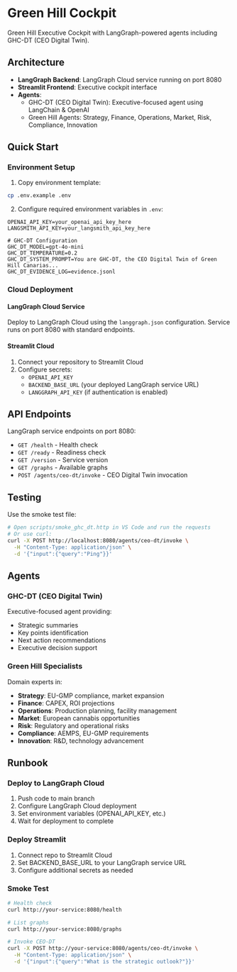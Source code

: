 # Green Hill Cockpit

Green Hill Executive Cockpit with LangGraph-powered agents including GHC-DT (CEO Digital Twin).

## Architecture

- **LangGraph Backend**: LangGraph Cloud service running on port 8080
- **Streamlit Frontend**: Executive cockpit interface
- **Agents**:
  - GHC-DT (CEO Digital Twin): Executive-focused agent using LangChain & OpenAI
  - Green Hill Agents: Strategy, Finance, Operations, Market, Risk, Compliance, Innovation

## Quick Start

### Environment Setup

1. Copy environment template:
```bash
cp .env.example .env
```

2. Configure required environment variables in `.env`:
```env
OPENAI_API_KEY=your_openai_api_key_here
LANGSMITH_API_KEY=your_langsmith_api_key_here

# GHC-DT Configuration
GHC_DT_MODEL=gpt-4o-mini
GHC_DT_TEMPERATURE=0.2
GHC_DT_SYSTEM_PROMPT=You are GHC-DT, the CEO Digital Twin of Green Hill Canarias...
GHC_DT_EVIDENCE_LOG=evidence.jsonl
```

### Cloud Deployment

#### LangGraph Cloud Service
Deploy to LangGraph Cloud using the `langgraph.json` configuration.
Service runs on port 8080 with standard endpoints.

#### Streamlit Cloud
1. Connect your repository to Streamlit Cloud
2. Configure secrets:
   - `OPENAI_API_KEY`
   - `BACKEND_BASE_URL` (your deployed LangGraph service URL)
   - `LANGGRAPH_API_KEY` (if authentication is enabled)

## API Endpoints

LangGraph service endpoints on port 8080:

- `GET /health` - Health check
- `GET /ready` - Readiness check
- `GET /version` - Service version
- `GET /graphs` - Available graphs
- `POST /agents/ceo-dt/invoke` - CEO Digital Twin invocation

## Testing

Use the smoke test file:
```bash
# Open scripts/smoke_ghc_dt.http in VS Code and run the requests
# Or use curl:
curl -X POST http://localhost:8080/agents/ceo-dt/invoke \
  -H "Content-Type: application/json" \
  -d '{"input":{"query":"Ping"}}'
```

## Agents

### GHC-DT (CEO Digital Twin)
Executive-focused agent providing:
- Strategic summaries
- Key points identification  
- Next action recommendations
- Executive decision support

### Green Hill Specialists
Domain experts in:
- **Strategy**: EU-GMP compliance, market expansion
- **Finance**: CAPEX, ROI projections
- **Operations**: Production planning, facility management
- **Market**: European cannabis opportunities
- **Risk**: Regulatory and operational risks
- **Compliance**: AEMPS, EU-GMP requirements
- **Innovation**: R&D, technology advancement

## Runbook

### Deploy to LangGraph Cloud
1. Push code to main branch
2. Configure LangGraph Cloud deployment
3. Set environment variables (OPENAI_API_KEY, etc.)
4. Wait for deployment to complete

### Deploy Streamlit
1. Connect repo to Streamlit Cloud
2. Set BACKEND_BASE_URL to your LangGraph service URL
3. Configure additional secrets as needed

### Smoke Test
```bash
# Health check
curl http://your-service:8080/health

# List graphs
curl http://your-service:8080/graphs

# Invoke CEO-DT
curl -X POST http://your-service:8080/agents/ceo-dt/invoke \
  -H "Content-Type: application/json" \
  -d '{"input":{"query":"What is the strategic outlook?"}}'
```